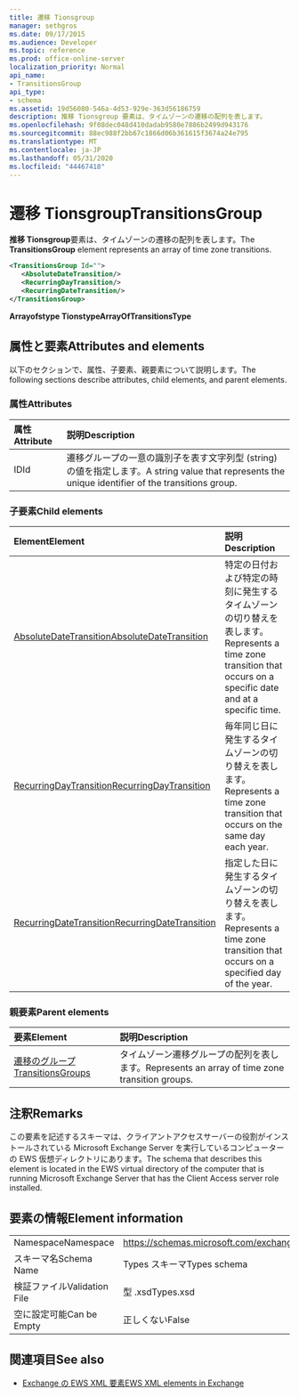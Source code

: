 ```yaml
---
title: 遷移 Tionsgroup
manager: sethgros
ms.date: 09/17/2015
ms.audience: Developer
ms.topic: reference
ms.prod: office-online-server
localization_priority: Normal
api_name:
- TransitionsGroup
api_type:
- schema
ms.assetid: 19d56080-546a-4d53-929e-363d56186759
description: 推移 Tionsgroup 要素は、タイムゾーンの遷移の配列を表します。
ms.openlocfilehash: 9f08dec048d410dadab9580e7886b2499d943176
ms.sourcegitcommit: 88ec988f2bb67c1866d06b361615f3674a24e795
ms.translationtype: MT
ms.contentlocale: ja-JP
ms.lasthandoff: 05/31/2020
ms.locfileid: "44467418"
---
```

# <a name="transitionsgroup"></a><span data-ttu-id="33093-103">遷移 Tionsgroup</span><span class="sxs-lookup"><span data-stu-id="33093-103">TransitionsGroup</span></span>

<span data-ttu-id="33093-104">**推移 Tionsgroup**要素は、タイムゾーンの遷移の配列を表します。</span><span class="sxs-lookup"><span data-stu-id="33093-104">The **TransitionsGroup** element represents an array of time zone transitions.</span></span> 
  
```xml
<TransitionsGroup Id="">
   <AbsoluteDateTransition/>
   <RecurringDayTransition/>
   <RecurringDateTransition/>
</TransitionsGroup>
```

 <span data-ttu-id="33093-105">**Arrayofstype Tionstype**</span><span class="sxs-lookup"><span data-stu-id="33093-105">**ArrayOfTransitionsType**</span></span>
## <a name="attributes-and-elements"></a><span data-ttu-id="33093-106">属性と要素</span><span class="sxs-lookup"><span data-stu-id="33093-106">Attributes and elements</span></span>

<span data-ttu-id="33093-107">以下のセクションで、属性、子要素、親要素について説明します。</span><span class="sxs-lookup"><span data-stu-id="33093-107">The following sections describe attributes, child elements, and parent elements.</span></span>
  
### <a name="attributes"></a><span data-ttu-id="33093-108">属性</span><span class="sxs-lookup"><span data-stu-id="33093-108">Attributes</span></span>

|<span data-ttu-id="33093-109">**属性**</span><span class="sxs-lookup"><span data-stu-id="33093-109">**Attribute**</span></span>|<span data-ttu-id="33093-110">**説明**</span><span class="sxs-lookup"><span data-stu-id="33093-110">**Description**</span></span>|
|:-----|:-----|
|<span data-ttu-id="33093-111">ID</span><span class="sxs-lookup"><span data-stu-id="33093-111">Id</span></span>  <br/> |<span data-ttu-id="33093-112">遷移グループの一意の識別子を表す文字列型 (string) の値を指定します。</span><span class="sxs-lookup"><span data-stu-id="33093-112">A string value that represents the unique identifier of the transitions group.</span></span>  <br/> |
   
### <a name="child-elements"></a><span data-ttu-id="33093-113">子要素</span><span class="sxs-lookup"><span data-stu-id="33093-113">Child elements</span></span>

|<span data-ttu-id="33093-114">**Element**</span><span class="sxs-lookup"><span data-stu-id="33093-114">**Element**</span></span>|<span data-ttu-id="33093-115">**説明**</span><span class="sxs-lookup"><span data-stu-id="33093-115">**Description**</span></span>|
|:-----|:-----|
|[<span data-ttu-id="33093-116">AbsoluteDateTransition</span><span class="sxs-lookup"><span data-stu-id="33093-116">AbsoluteDateTransition</span></span>](absolutedatetransition.md) <br/> |<span data-ttu-id="33093-117">特定の日付および特定の時刻に発生するタイムゾーンの切り替えを表します。</span><span class="sxs-lookup"><span data-stu-id="33093-117">Represents a time zone transition that occurs on a specific date and at a specific time.</span></span>  <br/> |
|[<span data-ttu-id="33093-118">RecurringDayTransition</span><span class="sxs-lookup"><span data-stu-id="33093-118">RecurringDayTransition</span></span>](recurringdaytransition.md) <br/> |<span data-ttu-id="33093-119">毎年同じ日に発生するタイムゾーンの切り替えを表します。</span><span class="sxs-lookup"><span data-stu-id="33093-119">Represents a time zone transition that occurs on the same day each year.</span></span>  <br/> |
|[<span data-ttu-id="33093-120">RecurringDateTransition</span><span class="sxs-lookup"><span data-stu-id="33093-120">RecurringDateTransition</span></span>](recurringdatetransition.md) <br/> |<span data-ttu-id="33093-121">指定した日に発生するタイムゾーンの切り替えを表します。</span><span class="sxs-lookup"><span data-stu-id="33093-121">Represents a time zone transition that occurs on a specified day of the year.</span></span>  <br/> |
   
### <a name="parent-elements"></a><span data-ttu-id="33093-122">親要素</span><span class="sxs-lookup"><span data-stu-id="33093-122">Parent elements</span></span>

|<span data-ttu-id="33093-123">**要素**</span><span class="sxs-lookup"><span data-stu-id="33093-123">**Element**</span></span>|<span data-ttu-id="33093-124">**説明**</span><span class="sxs-lookup"><span data-stu-id="33093-124">**Description**</span></span>|
|:-----|:-----|
|[<span data-ttu-id="33093-125">遷移のグループ</span><span class="sxs-lookup"><span data-stu-id="33093-125">TransitionsGroups</span></span>](transitionsgroups.md) <br/> |<span data-ttu-id="33093-126">タイムゾーン遷移グループの配列を表します。</span><span class="sxs-lookup"><span data-stu-id="33093-126">Represents an array of time zone transition groups.</span></span>  <br/> |
   
## <a name="remarks"></a><span data-ttu-id="33093-127">注釈</span><span class="sxs-lookup"><span data-stu-id="33093-127">Remarks</span></span>

<span data-ttu-id="33093-128">この要素を記述するスキーマは、クライアントアクセスサーバーの役割がインストールされている Microsoft Exchange Server を実行しているコンピューターの EWS 仮想ディレクトリにあります。</span><span class="sxs-lookup"><span data-stu-id="33093-128">The schema that describes this element is located in the EWS virtual directory of the computer that is running Microsoft Exchange Server that has the Client Access server role installed.</span></span>
  
## <a name="element-information"></a><span data-ttu-id="33093-129">要素の情報</span><span class="sxs-lookup"><span data-stu-id="33093-129">Element information</span></span>

|||
|:-----|:-----|
|<span data-ttu-id="33093-130">Namespace</span><span class="sxs-lookup"><span data-stu-id="33093-130">Namespace</span></span>  <br/> |https://schemas.microsoft.com/exchange/services/2006/types  <br/> |
|<span data-ttu-id="33093-131">スキーマ名</span><span class="sxs-lookup"><span data-stu-id="33093-131">Schema Name</span></span>  <br/> |<span data-ttu-id="33093-132">Types スキーマ</span><span class="sxs-lookup"><span data-stu-id="33093-132">Types schema</span></span>  <br/> |
|<span data-ttu-id="33093-133">検証ファイル</span><span class="sxs-lookup"><span data-stu-id="33093-133">Validation File</span></span>  <br/> |<span data-ttu-id="33093-134">型 .xsd</span><span class="sxs-lookup"><span data-stu-id="33093-134">Types.xsd</span></span>  <br/> |
|<span data-ttu-id="33093-135">空に設定可能</span><span class="sxs-lookup"><span data-stu-id="33093-135">Can be Empty</span></span>  <br/> |<span data-ttu-id="33093-136">正しくない</span><span class="sxs-lookup"><span data-stu-id="33093-136">False</span></span>  <br/> |
   
## <a name="see-also"></a><span data-ttu-id="33093-137">関連項目</span><span class="sxs-lookup"><span data-stu-id="33093-137">See also</span></span>



- [<span data-ttu-id="33093-138">Exchange の EWS XML 要素</span><span class="sxs-lookup"><span data-stu-id="33093-138">EWS XML elements in Exchange</span></span>](ews-xml-elements-in-exchange.md)

